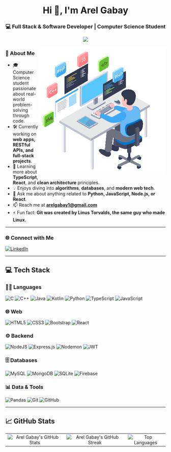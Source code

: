 <h1 align="center">Hi 👋, I'm Arel Gabay</h1>
<h3 align="center">💻 Full Stack & Software Developer | Computer Science Student</h3>

<p align="center">
  <a href="https://u8views.com/github/ArelGabay">
    <img src="https://u8views.com/api/v1/github/profiles/59569636/views/day-week-month-total-count.svg">
  </a>
</p>

<img align="right" src="Animation.gif" width="400" alt="Your Alt Text" />

### 🚀 About Me

- 🎓 Computer Science student passionate about real-world problem-solving through code.
- 🛠️ Currently working on **web apps, RESTful APIs, and full-stack projects**.
- 🌱 Learning more about **TypeScript**, **React**, and **clean architecture** principles.
- 💡 Enjoys diving into **algorithms**, **databases**, and **modern web tech**.
- 💬 Ask me about anything related to **Python, JavaScript, Node.js, or React**.
- 📫 Reach me at **arelgabay1@gmail.com**
- ⚡ Fun fact: **Git was created by Linus Torvalds, the same guy who made Linux.**

---

### 🌐 Connect with Me

<p align="left">
  <a href="https://www.linkedin.com/in/arel-gabay-56a672233" target="_blank">
    <img src="https://raw.githubusercontent.com/rahuldkjain/github-profile-readme-generator/master/src/images/icons/Social/linked-in-alt.svg" height="30" width="40" alt="LinkedIn"/>
  </a>
</p>

---

## 💻 Tech Stack

### 👨‍💻 Languages  
![C](https://img.shields.io/badge/c-%2300599C.svg?style=for-the-badge&logo=c&logoColor=white)
![C++](https://img.shields.io/badge/c++-%2300599C.svg?style=for-the-badge&logo=c%2B%2B&logoColor=white)
![Java](https://img.shields.io/badge/java-%23ED8B00.svg?style=for-the-badge&logo=openjdk&logoColor=white)
![Kotlin](https://img.shields.io/badge/kotlin-%237F52FF.svg?style=for-the-badge&logo=kotlin&logoColor=white)
![Python](https://img.shields.io/badge/python-3670A0?style=for-the-badge&logo=python&logoColor=ffdd54)
![TypeScript](https://img.shields.io/badge/typescript-%23007ACC.svg?style=for-the-badge&logo=typescript&logoColor=white)
![JavaScript](https://img.shields.io/badge/javascript-%23323330.svg?style=for-the-badge&logo=javascript&logoColor=%23F7DF1E)

### 🌐 Web  
![HTML5](https://img.shields.io/badge/html5-%23E34F26.svg?style=for-the-badge&logo=html5&logoColor=white)
![CSS3](https://img.shields.io/badge/css3-%231572B6.svg?style=for-the-badge&logo=css3&logoColor=white)
![Bootstrap](https://img.shields.io/badge/bootstrap-%238511FA.svg?style=for-the-badge&logo=bootstrap&logoColor=white)
![React](https://img.shields.io/badge/react-%2320232a.svg?style=for-the-badge&logo=react&logoColor=%2361DAFB)

### ⚙️ Backend  
![NodeJS](https://img.shields.io/badge/node.js-6DA55F?style=for-the-badge&logo=node.js&logoColor=white)
![Express.js](https://img.shields.io/badge/express.js-%23404d59.svg?style=for-the-badge&logo=express&logoColor=%2361DAFB)
![Nodemon](https://img.shields.io/badge/NODEMON-%23323330.svg?style=for-the-badge&logo=nodemon&logoColor=%BBDEAD)
![JWT](https://img.shields.io/badge/JWT-black?style=for-the-badge&logo=JSON%20web%20tokens)

### 🗄️ Databases  
![MySQL](https://img.shields.io/badge/mysql-4479A1.svg?style=for-the-badge&logo=mysql&logoColor=white)
![MongoDB](https://img.shields.io/badge/MongoDB-%234ea94b.svg?style=for-the-badge&logo=mongodb&logoColor=white)
![SQLite](https://img.shields.io/badge/sqlite-%2307405e.svg?style=for-the-badge&logo=sqlite&logoColor=white)
![Firebase](https://img.shields.io/badge/firebase-%23039BE5.svg?style=for-the-badge&logo=firebase)

### 📊 Data & Tools  
![Pandas](https://img.shields.io/badge/pandas-%23150458.svg?style=for-the-badge&logo=pandas&logoColor=white)
![Git](https://img.shields.io/badge/git-%23F05033.svg?style=for-the-badge&logo=git&logoColor=white)
![GitHub](https://img.shields.io/badge/github-%23121011.svg?style=for-the-badge&logo=github&logoColor=white)

---


## 📈 GitHub Stats


<table align="center" width="100%">
  <tr>
    <td align="center">
      <img src="https://github-readme-stats.vercel.app/api?username=ArelGabay&theme=default&hide_border=false&include_all_commits=true&count_private=true" alt="Arel Gabay's GitHub Stats" width="100%"/>
    </td>
    <td align="center">
      <img src="https://nirzak-streak-stats.vercel.app/?user=ArelGabay&theme=default&hide_border=false" alt="Arel Gabay's GitHub Streak" width="100%"/>
    </td>
    <td align="center">
      <img src="https://github-readme-stats.vercel.app/api/top-langs/?username=ArelGabay&theme=default&hide_border=false&layout=compact&langs_count=8" alt="Top Languages" width="100%"/>
    </td>
  </tr>
</table>

